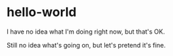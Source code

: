 # hello-world
I have no idea what I'm doing right now, but that's OK.


Still no idea what's going on, but let's pretend it's fine.
